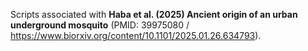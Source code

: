 Scripts associated with **Haba et al. (2025) Ancient origin of an urban underground mosquito** (PMID: 39975080 / https://www.biorxiv.org/content/10.1101/2025.01.26.634793).

